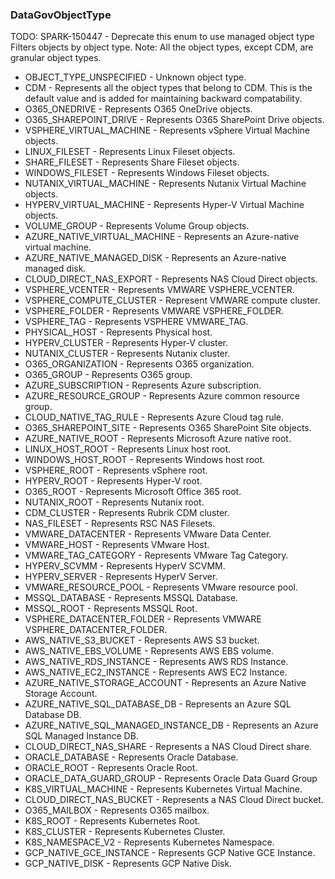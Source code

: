 ### DataGovObjectType
TODO: SPARK-150447 - Deprecate this enum to use managed object type
Filters objects by object type.
Note: All the object types, except CDM, are granular object types.

- OBJECT_TYPE_UNSPECIFIED - Unknown object type.
- CDM - Represents all the object types that belong to CDM. This is the default
value and is added for maintaining backward compatability.
- O365_ONEDRIVE - Represents O365 OneDrive objects.
- O365_SHAREPOINT_DRIVE - Represents O365 SharePoint Drive objects.
- VSPHERE_VIRTUAL_MACHINE - Represents vSphere Virtual Machine objects.
- LINUX_FILESET - Represents Linux Fileset objects.
- SHARE_FILESET - Represents Share Fileset objects.
- WINDOWS_FILESET - Represents Windows Fileset objects.
- NUTANIX_VIRTUAL_MACHINE - Represents Nutanix Virtual Machine objects.
- HYPERV_VIRTUAL_MACHINE - Represents Hyper-V Virtual Machine objects.
- VOLUME_GROUP - Represents Volume Group objects.
- AZURE_NATIVE_VIRTUAL_MACHINE - Represents an Azure-native virtual machine.
- AZURE_NATIVE_MANAGED_DISK - Represents an Azure-native managed disk.
- CLOUD_DIRECT_NAS_EXPORT - Represents NAS Cloud Direct objects.
- VSPHERE_VCENTER - Represents VMWARE VSPHERE_VCENTER.
- VSPHERE_COMPUTE_CLUSTER - Represent VMWARE compute cluster.
- VSPHERE_FOLDER - Represents VMWARE VSPHERE_FOLDER.
- VSPHERE_TAG - Represents VSPHERE VMWARE_TAG.
- PHYSICAL_HOST - Represents Physical host.
- HYPERV_CLUSTER - Represents Hyper-V cluster.
- NUTANIX_CLUSTER - Represents Nutanix cluster.
- O365_ORGANIZATION - Represents O365 organization.
- O365_GROUP - Represents O365 group.
- AZURE_SUBSCRIPTION - Represents Azure subscription.
- AZURE_RESOURCE_GROUP - Represents Azure common resource group.
- CLOUD_NATIVE_TAG_RULE - Represents Azure Cloud tag rule.
- O365_SHAREPOINT_SITE - Represents O365 SharePoint Site objects.
- AZURE_NATIVE_ROOT - Represents Microsoft Azure native root.
- LINUX_HOST_ROOT - Represents Linux host root.
- WINDOWS_HOST_ROOT - Represents Windows host root.
- VSPHERE_ROOT - Represents vSphere root.
- HYPERV_ROOT - Represents Hyper-V root.
- O365_ROOT - Represents Microsoft Office 365 root.
- NUTANIX_ROOT - Represents Nutanix root.
- CDM_CLUSTER - Represents Rubrik CDM cluster.
- NAS_FILESET - Represents RSC NAS Filesets.
- VMWARE_DATACENTER - Represents VMware Data Center.
- VMWARE_HOST - Represents VMware Host.
- VMWARE_TAG_CATEGORY - Represents VMware Tag Category.
- HYPERV_SCVMM - Represents HyperV SCVMM.
- HYPERV_SERVER - Represents HyperV Server.
- VMWARE_RESOURCE_POOL - Represents VMware resource pool.
- MSSQL_DATABASE - Represents MSSQL Database.
- MSSQL_ROOT - Represents MSSQL Root.
- VSPHERE_DATACENTER_FOLDER - Represents VMWARE VSPHERE_DATACENTER_FOLDER.
- AWS_NATIVE_S3_BUCKET - Represents AWS S3 bucket.
- AWS_NATIVE_EBS_VOLUME - Represents AWS EBS volume.
- AWS_NATIVE_RDS_INSTANCE - Represents AWS RDS Instance.
- AWS_NATIVE_EC2_INSTANCE - Represents AWS EC2 Instance.
- AZURE_NATIVE_STORAGE_ACCOUNT - Represents an Azure Native Storage Account.
- AZURE_NATIVE_SQL_DATABASE_DB - Represents an Azure SQL Database DB.
- AZURE_NATIVE_SQL_MANAGED_INSTANCE_DB - Represents an Azure SQL Managed Instance DB.
- CLOUD_DIRECT_NAS_SHARE - Represents a NAS Cloud Direct share.
- ORACLE_DATABASE - Represents Oracle Database.
- ORACLE_ROOT - Represents Oracle Root.
- ORACLE_DATA_GUARD_GROUP - Represents Oracle Data Guard Group
- K8S_VIRTUAL_MACHINE - Represents Kubernetes Virtual Machine.
- CLOUD_DIRECT_NAS_BUCKET - Represents a NAS Cloud Direct bucket.
- O365_MAILBOX - Represents O365 mailbox.
- K8S_ROOT - Represents Kubernetes Root.
- K8S_CLUSTER - Represents Kubernetes Cluster.
- K8S_NAMESPACE_V2 - Represents Kubernetes Namespace.
- GCP_NATIVE_GCE_INSTANCE - Represents GCP Native GCE Instance.
- GCP_NATIVE_DISK - Represents GCP Native Disk.

